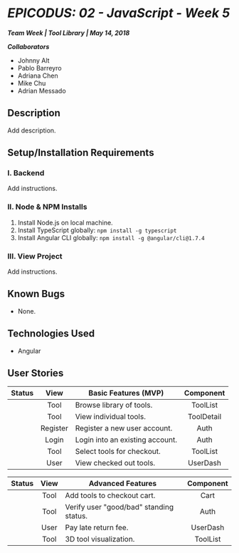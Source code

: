# _EPICODUS: 02 - JavaScript - Week 5_

***Team Week | Tool Library | May 14, 2018***

***Collaborators***

- Johnny Alt
- Pablo Barreyro
- Adriana Chen
- Mike Chu
- Adrian Messado

## Description

Add description.

## Setup/Installation Requirements

### I. Backend

Add instructions.

### II. Node & NPM Installs

1. Install Node.js on local machine.
2. Install TypeScript globally: `npm install -g typescript`
3. Install Angular CLI globally: `npm install -g @angular/cli@1.7.4`

### III. View Project

Add instructions.

## Known Bugs

- None.

## Technologies Used

* Angular

## User Stories

| Status | View | Basic Features (MVP) | Component |
| :-: | :-: | --- | :-: |
| | Tool | Browse library of tools. | ToolList |
| | Tool | View individual tools. | ToolDetail |
| | Register | Register a new user account. | Auth |
| | Login | Login into an existing account. | Auth |
| | Tool | Select tools for checkout. | ToolList |
| | User | View checked out tools. | UserDash |

| Status | View | Advanced Features | Component |
| :-: | :-: | --- | :-: |
| | Tool | Add tools to checkout cart. | Cart |
| | Tool | Verify user "good/bad" standing status. | Auth |
| | User | Pay late return fee. | UserDash |
| | Tool | 3D tool visualization. | ToolList |
